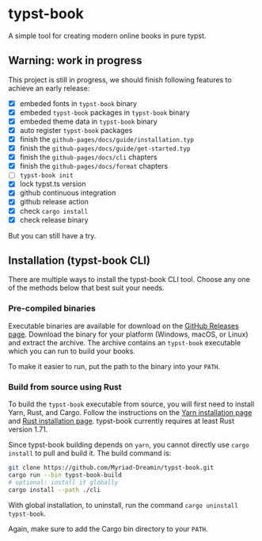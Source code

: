 # typst-book

A simple tool for creating modern online books in pure typst.

## Warning: work in progress

This project is still in progress, we should finish following features to achieve an early release:

- [x] embeded fonts in `typst-book` binary
- [x] embeded `typst-book` packages in `typst-book` binary
- [x] embeded theme data in `typst-book` binary
- [x] auto register `typst-book` packages
- [x] finish the `github-pages/docs/guide/installation.typ`
- [x] finish the `github-pages/docs/guide/get-started.typ`
- [x] finish the `github-pages/docs/cli` chapters
- [x] finish the `github-pages/docs/format` chapters
- [ ] `typst-book init`
- [x] lock typst.ts version
- [x] github continuous integration
- [x] github release action
- [x] check `cargo install`
- [x] check release binary

But you can still have a try.

## Installation (typst-book CLI)

There are multiple ways to install the typst-book CLI tool.
Choose any one of the methods below that best suit your needs.

### Pre-compiled binaries

Executable binaries are available for download on the [GitHub Releases page](https://github.com/Myriad-Dreamin/typst-book/releases).
Download the binary for your platform (Windows, macOS, or Linux) and extract the archive.
The archive contains an `typst-book` executable which you can run to build your books.

To make it easier to run, put the path to the binary into your `PATH`.

### Build from source using Rust

To build the `typst-book` executable from source, you will first need to install Yarn, Rust, and Cargo.
Follow the instructions on the [Yarn installation page]("https://classic.yarnpkg.com/en/docs/install") and [Rust installation page]("https://www.rust-lang.org/tools/install").
typst-book currently requires at least Rust version 1.71.

Since typst-book building depends on `yarn`, you cannot directly use `cargo install` to pull and build it. The build command is:

```sh
git clone https://github.com/Myriad-Dreamin/typst-book.git
cargo run --bin typst-book-build
# optional: install it globally
cargo install --path ./cli
```

With global installation, to uninstall, run the command `cargo uninstall typst-book`.

Again, make sure to add the Cargo bin directory to your `PATH`.
